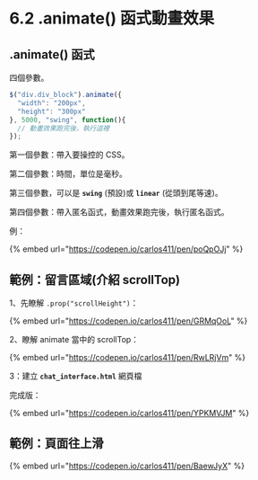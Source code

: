 # 6.2 .animate() 函式動畫效果

## .animate() 函式

四個參數。

```javascript
$("div.div_block").animate({
  "width": "200px",
  "height": "300px"
}, 5000, "swing", function(){
  // 動畫效果跑完後，執行這裡
});
```

第一個參數：帶入要操控的 CSS。

第二個參數：時間，單位是毫秒。

第三個參數，可以是 **`swing`** (預設)或 **`linear`** (從頭到尾等速)。

第四個參數：帶入匿名函式，動畫效果跑完後，執行匿名函式。

例：

{% embed url="https://codepen.io/carlos411/pen/poQpOJj" %}



## 範例：留言區域(介紹 scrollTop)

1、先瞭解 `.prop("scrollHeight")`：

{% embed url="https://codepen.io/carlos411/pen/GRMqOoL" %}

2、瞭解 animate 當中的 scrollTop：

{% embed url="https://codepen.io/carlos411/pen/RwLRjVm" %}





3：建立 **`chat_interface.html`** 網頁檔

完成版：

{% embed url="https://codepen.io/carlos411/pen/YPKMVJM" %}



## 範例：頁面往上滑

{% embed url="https://codepen.io/carlos411/pen/BaewJyX" %}

